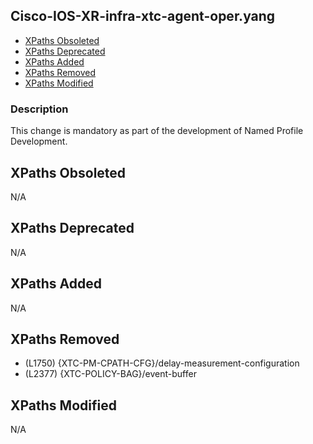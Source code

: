 ## Cisco-IOS-XR-infra-xtc-agent-oper.yang

- [XPaths Obsoleted](#xpaths-obsoleted)
- [XPaths Deprecated](#xpaths-deprecated)
- [XPaths Added](#xpaths-added)
- [XPaths Removed](#xpaths-removed)
- [XPaths Modified](#xpaths-modified)

### Description

This change is mandatory as part of the development of Named Profile Development.

## XPaths Obsoleted

N/A

## XPaths Deprecated

N/A

## XPaths Added

N/A

## XPaths Removed

- (L1750)	{XTC-PM-CPATH-CFG}/delay-measurement-configuration
- (L2377)	{XTC-POLICY-BAG}/event-buffer

## XPaths Modified

N/A

